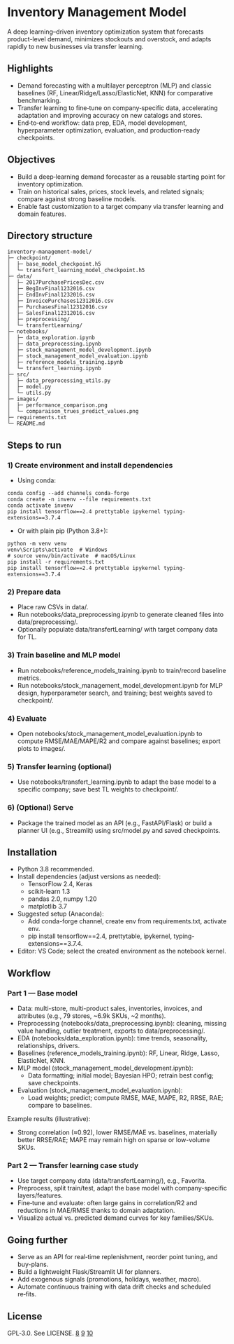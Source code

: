 
# Inventory Management Model

A deep learning–driven inventory optimization system that forecasts product-level demand, minimizes stockouts and overstock, and adapts rapidly to new businesses via transfer learning.

## Highlights
- Demand forecasting with a multilayer perceptron (MLP) and classic baselines (RF, Linear/Ridge/Lasso/ElasticNet, KNN) for comparative benchmarking.  
- Transfer learning to fine‑tune on company‑specific data, accelerating adaptation and improving accuracy on new catalogs and stores.  
- End‑to‑end workflow: data prep, EDA, model development, hyperparameter optimization, evaluation, and production‑ready checkpoints.  

## Objectives
- Build a deep‑learning demand forecaster as a reusable starting point for inventory optimization.  
- Train on historical sales, prices, stock levels, and related signals; compare against strong baseline models.  
- Enable fast customization to a target company via transfer learning and domain features.  

## Directory structure
```
inventory-management-model/
├─ checkpoint/
│  ├─ base_model_checkpoint.h5
│  └─ transfert_learning_model_checkpoint.h5
├─ data/
│  ├─ 2017PurchasePricesDec.csv
│  ├─ BegInvFinal1232016.csv
│  ├─ EndInvFinal1232016.csv
│  ├─ InvoicePurchases12312016.csv
│  ├─ PurchasesFinal12312016.csv
│  ├─ SalesFinal12312016.csv
│  ├─ preprocessing/
│  └─ transfertLearning/
├─ notebooks/
│  ├─ data_exploration.ipynb
│  ├─ data_preprocessing.ipynb
│  ├─ stock_management_model_development.ipynb
│  ├─ stock_management_model_evaluation.ipynb
│  ├─ reference_models_training.ipynb
│  └─ transfert_learning.ipynb
├─ src/
│  ├─ data_preprocessing_utils.py
│  ├─ model.py
│  └─ utils.py
├─ images/
│  ├─ performance_comparison.png
│  └─ comparaison_trues_predict_values.png
├─ requirements.txt
└─ README.md
```

## Steps to run

### 1) Create environment and install dependencies
- Using conda:
```
conda config --add channels conda-forge
conda create -n invenv --file requirements.txt
conda activate invenv
pip install tensorflow==2.4 prettytable ipykernel typing-extensions==3.7.4
```

- Or with plain pip (Python 3.8+):
```
python -m venv venv
venv\Scripts\activate  # Windows
# source venv/bin/activate  # macOS/Linux
pip install -r requirements.txt
pip install tensorflow==2.4 prettytable ipykernel typing-extensions==3.7.4
```

### 2) Prepare data
- Place raw CSVs in data/.  
- Run notebooks/data_preprocessing.ipynb to generate cleaned files into data/preprocessing/.  
- Optionally populate data/transfertLearning/ with target company data for TL.

### 3) Train baseline and MLP model
- Run notebooks/reference_models_training.ipynb to train/record baseline metrics.  
- Run notebooks/stock_management_model_development.ipynb for MLP design, hyperparameter search, and training; best weights saved to checkpoint/.  

### 4) Evaluate
- Open notebooks/stock_management_model_evaluation.ipynb to compute RMSE/MAE/MAPE/R2 and compare against baselines; export plots to images/.

### 5) Transfer learning (optional)
- Use notebooks/transfert_learning.ipynb to adapt the base model to a specific company; save best TL weights to checkpoint/.

### 6) (Optional) Serve
- Package the trained model as an API (e.g., FastAPI/Flask) or build a planner UI (e.g., Streamlit) using src/model.py and saved checkpoints.

## Installation
- Python 3.8 recommended.  
- Install dependencies (adjust versions as needed):  
  - TensorFlow 2.4, Keras  
  - scikit-learn 1.3  
  - pandas 2.0, numpy 1.20  
  - matplotlib 3.7  
- Suggested setup (Anaconda):  
  - Add conda-forge channel, create env from requirements.txt, activate env.  
  - pip install tensorflow==2.4, prettytable, ipykernel, typing-extensions==3.7.4.  
- Editor: VS Code; select the created environment as the notebook kernel.

## Workflow

### Part 1 — Base model
- Data: multi-store, multi-product sales, inventories, invoices, and attributes (e.g., 79 stores, ~6.9k SKUs, ~2 months).  
- Preprocessing (notebooks/data_preprocessing.ipynb): cleaning, missing value handling, outlier treatment, exports to data/preprocessing/.  
- EDA (notebooks/data_exploration.ipynb): time trends, seasonality, relationships, drivers.  
- Baselines (reference_models_training.ipynb): RF, Linear, Ridge, Lasso, ElasticNet, KNN.  
- MLP model (stock_management_model_development.ipynb):  
  - Data formatting; initial model; Bayesian HPO; retrain best config; save checkpoints.  
- Evaluation (stock_management_model_evaluation.ipynb):  
  - Load weights; predict; compute RMSE, MAE, MAPE, R2, RRSE, RAE; compare to baselines.

Example results (illustrative):  
- Strong correlation (≈0.92), lower RMSE/MAE vs. baselines, materially better RRSE/RAE; MAPE may remain high on sparse or low-volume SKUs.  

### Part 2 — Transfer learning case study
- Use target company data (data/transfertLearning/), e.g., Favorita.  
- Preprocess, split train/test, adapt the base model with company-specific layers/features.  
- Fine‑tune and evaluate: often large gains in correlation/R2 and reductions in MAE/RMSE thanks to domain adaptation.  
- Visualize actual vs. predicted demand curves for key families/SKUs.

## Going further
- Serve as an API for real‑time replenishment, reorder point tuning, and buy-plans.  
- Build a lightweight Flask/Streamlit UI for planners.  
- Add exogenous signals (promotions, holidays, weather, macro).  
- Automate continuous training with data drift checks and scheduled re‑fits.

## License
GPL‑3.0. See LICENSE.
[8](https://www.staff.lu.se/research-and-education/research-support/support-research-process/research-data-management/store-and-organise/document-datasets-readme-file)
[9](https://docs.oracle.com/communications/E88050_01/doc.74/e88052/ins_uim_patching.htm)
[10](https://mcw.libguides.com/c.php?g=1288089&p=9459159)
